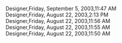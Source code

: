 ﻿Designer,Friday, September 5, 2003,11:47 AM  Designer,Friday, August 22, 2003,2:13 PM  Designer,Friday, August 22, 2003,11:56 AM  Designer,Friday, August 22, 2003,11:55 AM  Designer,Friday, August 22, 2003,11:50 AM